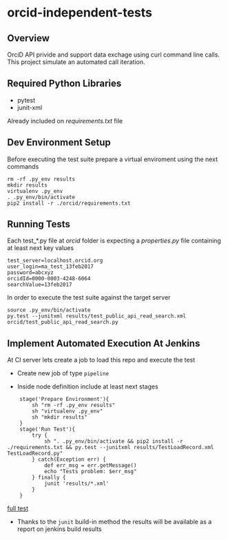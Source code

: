 # orcid-independent-tests

## Overview

OrciD API privide and support data exchage using curl command line calls. This project simulate an automated call iteration.

## Required Python Libraries

* pytest
* junit-xml

Already included on _requirements.txt_ file

## Dev Environment Setup

Before executing the test suite prepare a virtual enviroment using the next commands

```
rm -rf .py_env results
mkdir results
virtualenv .py_env
. .py_env/bin/activate
pip2 install -r ./orcid/requirements.txt
```
## Running Tests

Each test_*.py file at _orcid_ folder is expecting a _properties.py_ file containing at least next key values

    test_server=localhost.orcid.org
    user_login=ma_test_13feb2017
    password=abcxyz
    orcidId=0000-0003-4248-6064
    searchValue=13feb2017

In order to execute the test suite against the target server

    source .py_env/bin/activate
    py.test --junitxml results/test_public_api_read_search.xml orcid/test_public_api_read_search.py

## Implement Automated Execution At Jenkins

At CI server lets create a job to load this repo and execute the test

* Create new job of type `pipeline`

* Inside node definition include at least next stages

```
    stage('Prepare Environment'){
        sh "rm -rf .py_env results"
        sh "virtualenv .py_env"
        sh "mkdir results"
    }
    stage('Run Test'){
        try {
            sh ". .py_env/bin/activate && pip2 install -r ./requirements.txt && py.test --junitxml results/TestLoadRecord.xml TestLoadRecord.py"
        } catch(Exception err) {
            def err_msg = err.getMessage()
            echo "Tests problem: $err_msg"
        } finally {
            junit 'results/*.xml'
        }
    }
```

[full test](http://ci-3.orcid.org:8383/job/ORCID-independent-tests)

* Thanks to the `junit` build-in method the results will be available as a report on jenkins build results


